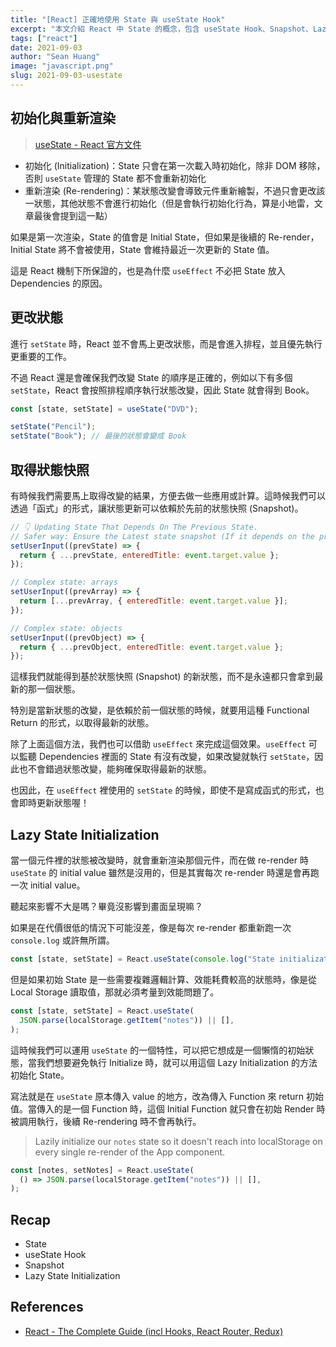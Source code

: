 ```yaml
---
title: "[React] 正確地使用 State 與 useState Hook"
excerpt: "本文介紹 React 中 State 的概念，包含 useState Hook、Snapshot、Lazy State Initialization 等觀念，看似簡單的狀態，其實有一些細節觀念是初學時容易忽略的。"
tags: ["react"]
date: 2021-09-03
author: "Sean Huang"
image: "javascript.png"
slug: 2021-09-03-usestate
---
```


## 初始化與重新渲染

> [useState - React 官方文件](https://zh-hant.reactjs.org/docs/hooks-reference.html#usestate)

- 初始化 (Initialization)：State 只會在第一次載入時初始化，除非 DOM 移除，否則 `useState` 管理的 State 都不會重新初始化
- 重新渲染 (Re-rendering)：某狀態改變會導致元件重新繪製，不過只會更改該一狀態，其他狀態不會進行初始化（但是會執行初始化行為，算是小地雷，文章最後會提到這一點）

如果是第一次渲染，State 的值會是 Initial State，但如果是後續的 Re-render，Initial State 將不會被使用，State 會維持最近一次更新的 State 值。

這是 React 機制下所保證的，也是為什麼 `useEffect` 不必把 State 放入 Dependencies 的原因。

## 更改狀態

進行 `setState` 時，React 並不會馬上更改狀態，而是會進入排程，並且優先執行更重要的工作。

不過 React 還是會確保我們改變 State 的順序是正確的，例如以下有多個 `setState`，React 會按照排程順序執行狀態改變，因此 State 就會得到 Book。

```jsx
const [state, setState] = useState("DVD");

setState("Pencil");
setState("Book"); // 最後的狀態會變成 Book
```

## 取得狀態快照

有時候我們需要馬上取得改變的結果，方便去做一些應用或計算。這時候我們可以透過「函式」的形式，讓狀態更新可以依賴於先前的狀態快照 (Snapshot)。

```jsx
// 👇 Updating State That Depends On The Previous State.
// Safer way: Ensure the Latest state snapshot (If it depends on the previous state)
setUserInput((prevState) => {
  return { ...prevState, enteredTitle: event.target.value };
});

// Complex state: arrays
setUserInput((prevArray) => {
  return [...prevArray, { enteredTitle: event.target.value }];
});

// Complex state: objects
setUserInput((prevObject) => {
  return { ...prevObject, enteredTitle: event.target.value };
});
```

這樣我們就能得到基於狀態快照 (Snapshot) 的新狀態，而不是永遠都只會拿到最新的那一個狀態。

特別是當新狀態的改變，是依賴於前一個狀態的時候，就要用這種 Functional Return 的形式，以取得最新的狀態。

除了上面這個方法，我們也可以借助 `useEffect` 來完成這個效果。`useEffect` 可以監聽 Dependencies 裡面的 State 有沒有改變，如果改變就執行 `setState`，因此也不會錯過狀態改變，能夠確保取得最新的狀態。

也因此，在 `useEffect` 裡使用的 `setState` 的時候，即使不是寫成函式的形式，也會即時更新狀態喔！

## Lazy State Initialization

當一個元件裡的狀態被改變時，就會重新渲染那個元件，而在做 re-render 時 `useState` 的 initial value 雖然是沒用的，但是其實每次 re-render 時還是會再跑一次 initial value。

聽起來影響不大是嗎？畢竟沒影響到畫面呈現嘛？

如果是在代價很低的情況下可能沒差，像是每次 re-render 都重新跑一次 `console.log` 或許無所謂。

```jsx
const [state, setState] = React.useState(console.log("State initialization"));
```

但是如果初始 State 是一些需要複雜邏輯計算、效能耗費較高的狀態時，像是從 Local Storage 讀取值，那就必須考量到效能問題了。

```jsx
const [state, setState] = React.useState(
  JSON.parse(localStorage.getItem("notes")) || [],
);
```

這時候我們可以運用 `useState` 的一個特性，可以把它想成是一個懶惰的初始狀態，當我們想要避免執行 Initialize 時，就可以用這個 Lazy Initialization 的方法初始化 State。

寫法就是在 `useState` 原本傳入 value 的地方，改為傳入 Function 來 return 初始值。當傳入的是一個 Function 時，這個 Initial Function 就只會在初始 Render 時被調用執行，後續 Re-rendering 時不會再執行。

> Lazily initialize our `notes` state so it doesn't reach into localStorage on every single re-render of the App component.

```jsx
const [notes, setNotes] = React.useState(
  () => JSON.parse(localStorage.getItem("notes")) || [],
);
```

## Recap

- State
- useState Hook
- Snapshot
- Lazy State Initialization

## References

- [React - The Complete Guide (incl Hooks, React Router, Redux)](https://www.udemy.com/course/react-the-complete-guide-incl-redux/)
